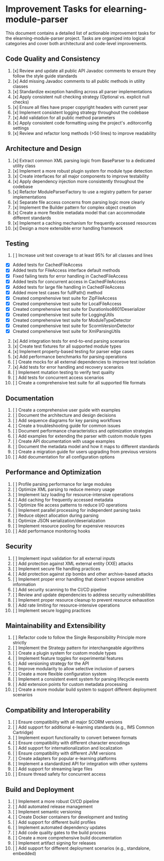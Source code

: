 # Improvement Tasks for elearning-module-parser

This document contains a detailed list of actionable improvement tasks for the
elearning-module-parser project. Tasks are organized into logical categories and cover both
architectural and code-level improvements.

## Code Quality and Consistency

1. [x] Review and update all public API Javadoc comments to ensure they follow the style guide
   standards
2. [x] Add missing Javadoc comments to all public methods in utility classes
3. [x] Standardize exception handling across all parser implementations
4. [x] Apply consistent null checking strategy (Optional vs. explicit null checks)
5. [x] Ensure all files have proper copyright headers with current year
6. [x] Implement consistent logging strategy throughout the codebase
7. [x] Add validation for all public method parameters
8. [x] Apply consistent code formatting using the project's .editorconfig settings
9. [x] Review and refactor long methods (>50 lines) to improve readability

## Architecture and Design

1. [x] Extract common XML parsing logic from BaseParser to a dedicated utility class
2. [x] Implement a more robust plugin system for module type detection
3. [x] Create interfaces for all major components to improve testability
4. [x] Apply dependency injection more consistently throughout the codebase
5. [x] Refactor ModuleParserFactory to use a registry pattern for parser implementations
6. [x] Separate file access concerns from parsing logic more clearly
7. [x] Implement the Builder pattern for complex object creation
8. [x] Create a more flexible metadata model that can accommodate different standards
9. [x] Implement a caching mechanism for frequently accessed resources
10. [x] Design a more extensible error handling framework

## Testing

1. [ ] Increase unit test coverage to at least 95% for all classes and lines
  - [x] Added tests for CachedFileAccess
  - [x] Added tests for FileAccess interface default methods
  - [x] Fixed failing tests for error handling in CachedFileAccess
  - [x] Added tests for concurrent access in CachedFileAccess
  - [x] Added tests for large file handling in CachedFileAccess
  - [x] Added more test cases for fullPath() method
  - [x] Created comprehensive test suite for ZipFileAccess
  - [x] Created comprehensive test suite for LocalFileAccess
  - [x] Created comprehensive test suite for DurationIso8601Deserializer
  - [x] Created comprehensive test suite for LoggingUtils
  - [x] Created comprehensive test suite for ModuleTypeDetector
  - [x] Created comprehensive test suite for ScormVersionDetector
  - [x] Created comprehensive test suite for XmlParsingUtils
2. [x] Add integration tests for end-to-end parsing scenarios
3. [x] Create test fixtures for all supported module types
4. [x] Implement property-based testing for parser edge cases
5. [x] Add performance benchmarks for parsing operations
6. [ ] Create mocks for all external dependencies to improve test isolation
7. [x] Add tests for error handling and recovery scenarios
8. [ ] Implement mutation testing to verify test quality
9. [ ] Add tests for concurrent access scenarios
10. [ ] Create a comprehensive test suite for all supported file formats

## Documentation

1. [ ] Create a comprehensive user guide with examples
2. [ ] Document the architecture and design decisions
3. [ ] Add sequence diagrams for key parsing workflows
4. [ ] Create a troubleshooting guide for common issues
5. [ ] Document performance characteristics and optimization strategies
6. [ ] Add examples for extending the parser with custom module types
7. [ ] Create API documentation with usage examples
8. [ ] Document the metadata model and how it maps to different standards
9. [ ] Create a migration guide for users upgrading from previous versions
10. [ ] Add documentation for all configuration options

## Performance and Optimization

1. [ ] Profile parsing performance for large modules
2. [ ] Optimize XML parsing to reduce memory usage
3. [ ] Implement lazy loading for resource-intensive operations
4. [ ] Add caching for frequently accessed metadata
5. [ ] Optimize file access patterns to reduce I/O operations
6. [ ] Implement parallel processing for independent parsing tasks
7. [ ] Reduce object allocation during parsing
8. [ ] Optimize JSON serialization/deserialization
9. [ ] Implement resource pooling for expensive resources
10. [ ] Add performance monitoring hooks

## Security

1. [ ] Implement input validation for all external inputs
2. [ ] Add protection against XML external entity (XXE) attacks
3. [ ] Implement secure file handling practices
4. [ ] Add protection against zip bombs and other archive-based attacks
5. [ ] Implement proper error handling that doesn't expose sensitive information
6. [ ] Add security scanning to the CI/CD pipeline
7. [ ] Review and update dependencies to address security vulnerabilities
8. [ ] Implement proper resource cleanup to prevent resource exhaustion
9. [ ] Add rate limiting for resource-intensive operations
10. [ ] Implement secure logging practices

## Maintainability and Extensibility

1. [ ] Refactor code to follow the Single Responsibility Principle more strictly
2. [ ] Implement the Strategy pattern for interchangeable algorithms
3. [ ] Create a plugin system for custom module types
4. [ ] Implement feature toggles for experimental features
5. [ ] Add versioning strategy for the API
6. [ ] Improve modularity to allow selective inclusion of parsers
7. [ ] Create a more flexible configuration system
8. [ ] Implement a consistent event system for parsing lifecycle events
9. [ ] Add extension points for custom metadata processing
10. [ ] Create a more modular build system to support different deployment scenarios

## Compatibility and Interoperability

1. [ ] Ensure compatibility with all major SCORM versions
2. [ ] Add support for additional e-learning standards (e.g., IMS Common Cartridge)
3. [ ] Implement export functionality to convert between formats
4. [ ] Ensure compatibility with different character encodings
5. [ ] Add support for internationalization and localization
6. [ ] Ensure compatibility with different JVM versions
7. [ ] Create adapters for popular e-learning platforms
8. [ ] Implement a standardized API for integration with other systems
9. [ ] Add support for streaming large files
10. [ ] Ensure thread safety for concurrent access

## Build and Deployment

1. [ ] Implement a more robust CI/CD pipeline
2. [ ] Add automated release management
3. [ ] Implement semantic versioning
4. [ ] Create Docker containers for development and testing
5. [ ] Add support for different build profiles
6. [ ] Implement automated dependency updates
7. [ ] Add code quality gates to the build process
8. [ ] Create a more comprehensive build documentation
9. [ ] Implement artifact signing for releases
10. [ ] Add support for different deployment scenarios (e.g., standalone, embedded)
